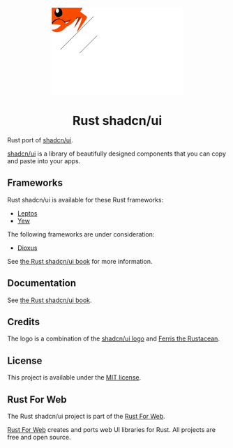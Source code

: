 <p align="center">
    <a href="./logo.svg">
        <img src="./logo.svg" width="300" height="200" alt="Rust shadcn/ui Logo">
    </a>
</p>

<h1 align="center">Rust shadcn/ui</h1>

Rust port of [shadcn/ui](https://ui.shadcn.com/).

[shadcn/ui](https://ui.shadcn.com/) is a library of beautifully designed components that you can copy and paste into your apps.

## Frameworks

Rust shadcn/ui is available for these Rust frameworks:

-   [Leptos](./packages/leptos)
-   [Yew](https://yew.rs/)

The following frameworks are under consideration:

-   [Dioxus](https://dioxuslabs.com/)

See [the Rust shadcn/ui book](https://shadcn-ui.rustforweb.org/introduction.html#frameworks) for more information.

## Documentation

See [the Rust shadcn/ui book](https://shadcn-ui.rustforweb.org).

## Credits

The logo is a combination of the [shadcn/ui logo](https://github.com/shadcn-ui/ui/blob/main/apps/www/components/icons.tsx) and [Ferris the Rustacean](https://rustacean.net/).

## License

This project is available under the [MIT license](LICENSE.md).

## Rust For Web

The Rust shadcn/ui project is part of the [Rust For Web](https://github.com/RustForWeb).

[Rust For Web](https://github.com/RustForWeb) creates and ports web UI libraries for Rust. All projects are free and open source.
